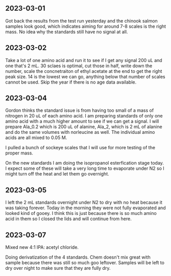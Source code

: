 ## 2023-03-01
Got back the results from the test run yesterday and the chinook salmon samples look good, which indicates aiming for around 7-8 scales is the right mass.
No idea why the standards still have no signal at all.

## 2023-03-02
Take a lot of one amino acid and run it to see if I get any signal 200 uL and one that's 2 mL. 30 sclaes is optimal, cut those in half, write down the number, scale the concnetraiton of ethyl acetate at the end to get the right peak size. 14 is the lowest we can go, anything below that number of scales cannot be used. Skip the year if there is no age data available. 

## 2023-03-04 
Gordon thinks the standard issue is from having too small of a mass of nitrogen in 20 uL of each amino acid. 
I am preparing standards of only one amino acid with a much higher amount to see if we can get a signal.
I will prepare Ala_0.2 which is 200 uL of alanine, Ala_2, which is 2 mL of alanine and do the same volumes with norleucine as well.
The individual amino acids are all mixed to 0.05 M. 

I pulled a bunch of sockeye scales that I will use for more testing of the proper mass. 

On the new standards I am doing the isopropanol esterfication stage today. I expect some of these will take a very long time to evaporate under N2 so I might turn off the heat and let them go overnight. 

## 2023-03-05
I left the 2 mL standards overnight under N2 to dry with no heat because it was taking forever. Today in the morning they were not fully evaporated and looked kind of gooey. I think this is just because there is so much amino acid in them so I closed the lids and will continue from here. 

## 2023-03-07
Mixed new 4:1 IPA: acetyl chloride. 

Doing derivatization of the 4 standards. Chem doesn't mix great with sample because there was still so much goo leftover. 
Samples will be left to dry over night to make sure that they are fully dry. 
